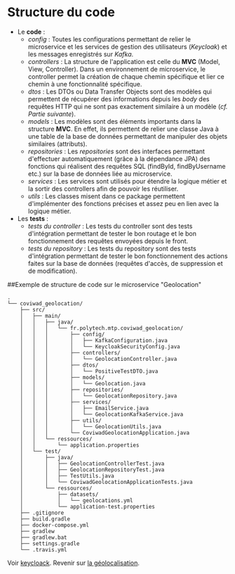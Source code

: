 ﻿# Structure du code
- Le **code** : 
	- *config* : Toutes les configurations permettant de relier le microservice et les services de gestion des utilisateurs (*Keycloak*) et les messages enregistrés sur *Kafka*.
	- *controllers* : La structure de l'application est celle du **MVC** (Model, View, Controller). Dans un environnement de microservice, le controller permet la création de chaque chemin spécifique et lier ce chemin à une fonctionnalité spécifique.
	- *dtos* : Les DTOs ou Data Transfer Objects sont des modèles qui permettent de récupérer des informations depuis les *body* des requêtes HTTP qui ne sont pas exactement similaire à un modèle (*cf. Partie suivante*).
	- *models* : Les modèles sont des éléments importants dans la structure **MVC**. En effet, ils permettent de relier une classe Java à une table de la base de données permettant de manipuler des objets similaires (attributs).
	- *repositories* : Les *repositories* sont des interfaces permettant d'effectuer automatiquement (grâce à la dépendance JPA) des fonctions qui réalisent des requêtes SQL (findById, findByUsername etc.) sur la base de données liée au microservice.
	- *services* : Les services sont utilisés pour étendre la logique métier et la sortir des controllers afin de pouvoir les réutiliser.
	- *utils* : Les classes misent dans ce package permettent d'implémenter des fonctions précises et assez peu en lien avec la logique métier.
- Les **tests** : 
	- *tests du controller* : Les tests du controller sont des tests d'intégration permettant de tester le bon routage et le bon fonctionnement des requêtes envoyées depuis le front.
	- *tests du repository* : Les tests du repository sont des tests d'intégration permettant de tester le bon fonctionnement des actions faites sur la base de données (requêtes d'accès, de suppression et de modification).

##Exemple de structure de code sur le microservice "Geolocation"
```
.
└── coviwad_geolocation/
    ├── src/
    │   ├── main/
    │   │   ├── java/
    │   │   │   └── fr.polytech.mtp.coviwad_geolocation/
    │   │   │       ├── config/
    │   │   │       │   ├── KafkaConfiguration.java
    │   │   │       │   └── KeycloakSecurityConfig.java
    │   │   │       ├── controllers/
    │   │   │       │   └── GeolocationController.java
    │   │   │       ├── dtos/
    │   │   │       │   └── PositiveTestDTO.java
    │   │   │       ├── models/
    │   │   │       │   └── Geolocation.java
    │   │   │       ├── repositories/
    │   │   │       │   └── GeolocationRepository.java
    │   │   │       ├── services/
    │   │   │       │   ├── EmailService.java
    │   │   │       │   └── GeolocationKafkaService.java
    │   │   │       ├── utils/
    │   │   │       │   └── GeolocationUtils.java
    │   │   │       └── CoviwadGeolocationApplication.java
    │   │   └── ressources/
    │   │       └── application.properties
    │   └── test/
    │       ├── java/
    │       │   ├── GeolocationControllerTest.java
    │       │   ├── GeolocationRepositoryTest.java
    │       │   ├── TestUtils.java
    │       │   └── CoviwadGeolocationApplicationTests.java
    │       └── ressources/
    │           ├── datasets/
    │           │   └── geolocations.yml
    │           └── application-test.properties
    ├── .gitignore
    ├── build.gradle
    ├── docker-compose.yml
    ├── gradlew
    ├── gradlew.bat
    ├── settings.gradle
    └── .travis.yml
```


Voir [keycloack](/keycloack).
Revenir sur [la géolocalisation](/geolocation).